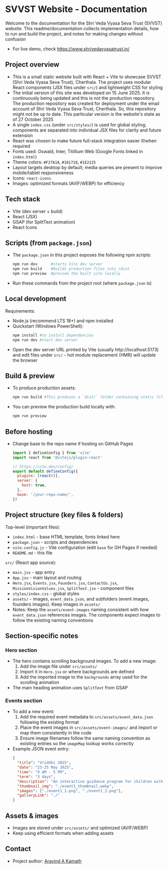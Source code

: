 # SVVST Website - Documentation
Welcome to the documentation for the Shri Veda Vyasa Seva Trust (SVVST) website. This readme/documentation collects implementation details, how to run and build the project, and notes for making changes without confusion
- For live demo, check https://www.shrivedavyasatrust.in/

## Project overview
- This is a small static website built with React + Vite to showcase SVVST (Shri Veda Vyasa Seva Trust), Cherthala. The project uses modular React components (JSX files under `src/`) and lightweight CSS for styling
- The initial version of this site was developed on 15 June 2025. It is continuously being updated and this is not the production repository. The production repository was created for deployment under the email account of Shri Veda Vyasa Seva Trust, Cherthala. So, this repository might not be up to date. This particular version is the website's state as of 27 October 2025
- A single `index.css` (under `src/styles/`) is used for global styling; components are separated into individual JSX files for clarity and future extension
- React was chosen to make future full-stack integration easier if/when required
- Fonts used: Oswald, Inter, Titillium Web (Google Fonts linked in `index.html`)
- Theme colors: `#F27A1A`, `#161718`, `#1E2125`
- Layout targets desktop by default; media queries are present to improve mobile/tablet responsiveness
- Icons: `react-icons`
- Images: optimized formats (AVIF/WEBP) for efficiency

## Tech stack
- Vite (dev server + build)
- React (JSX)
- GSAP (for SplitText animation)
- React Icons

## Scripts (from `package.json`)
- The `package.json` in this project exposes the following npm scripts:
  ```powershell
  npm run dev      #starts Vite dev server
  npm run build    #builds production files into /dist
  npm run preview  #preview the built site locally
  ```
- Run these commands from the project root (where `package.json` is)

## Local development
Requirements:
- Node.js (recommend LTS 18+) and npm installed
- Quickstart (Windows PowerShell):
  ```powershell
  npm install #to install dependencies
  npm run dev #start dev server
  ```
- Open the dev server URL printed by Vite (usually http://localhost:5173) and edit files under `src/` - hot module replacement (HMR) will update the browser

## Build & preview
- To produce production assets:
  ```powershell
  npm run build #This produces a `dist/` folder containing static files ready to be hosted 
  ```
- You can preview the production build locally with:
  ```powershell
  npm run preview
  ```

## Before hosting
- Change base to the repo name if hosting on GitHub Pages
  ```js
  import { defineConfig } from 'vite'
  import react from '@vitejs/plugin-react'

  // https://vite.dev/config/
  export default defineConfig({
    plugins: [react()],
    server: {
      host: true,
    },
    base: '/your-repo-name/',
  })
  ```

## Project structure (key files & folders)
Top-level (important files):
- `index.html` - base HTML template, fonts linked here
- `package.json` - scripts and dependencies
- `vite.config.js` - Vite configuration (edit `base` for GH Pages if needed)
- `README.md` - this file

`src/` (React app source):
- `main.jsx` - app entry
- `App.jsx` - main layout and routing
- `Hero.jsx`, `Events.jsx`, `Founders.jsx`, `ContactUs.jsx`, `MissionVisionValues.jsx`, `SplitText.jsx` - component files
- `styles/index.css` - global styles
- `assets/` - images, `event_data.json`, and subfolders (event images, founders images). Keep images in `assets/`
- Notes: Keep the `assets/event-images` naming consistent with how `event_data.json` references images. The components expect images to follow the existing naming conventions

## Section-specific notes
### Hero section
- The hero contains scrolling background images. To add a new image:
  1. Add the image file under `src/assets/`
  2. Import it in `Hero.jsx` or where backgrounds are defined
  3. Add the imported image to the `backgrounds` array used for the scrolling animation
- The main heading animation uses `SplitText` from GSAP

### Events section
- To add a new event:
  1. Add the required event metadata to `src/assets/event_data.json` following the existing format
  2. Place the event images in `src/assets/event-images/` and import or map them consistently in the code
  3. Ensure image filenames follow the same naming convention as existing entries so the `imageMap` lookup works correctly
- Example JSON event entry:
  ```json
  {
    "title": "Vriddhi 2025",
    "date": "23-25 May 2025",
    "time": "9 AM - 5 PM",
    "term": "3 days",
    "description": "An interactive guidance program for children with fun games, activities, including meals",
    "thumbnail_img": "./event1_thumbnail.webp",
    "images": ["./event1_1.png", "./event1_2.png"],
    "galleryLink": "./"
  }
  ```

## Assets & images
- Images are stored under `src/assets/` and optimized (AVIF/WEBP)
- Keep using efficient formats when adding assets

## Contact
- Project author: [Aravind A Kamath](https://github.com/aravindanirudh)
